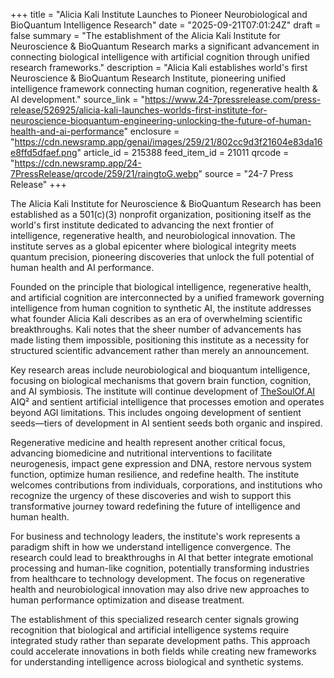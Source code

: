 +++
title = "Alicia Kali Institute Launches to Pioneer Neurobiological and BioQuantum Intelligence Research"
date = "2025-09-21T07:01:24Z"
draft = false
summary = "The establishment of the Alicia Kali Institute for Neuroscience & BioQuantum Research marks a significant advancement in connecting biological intelligence with artificial cognition through unified research frameworks."
description = "Alicia Kali establishes world's first Neuroscience & BioQuantum Research Institute, pioneering unified intelligence framework connecting human cognition, regenerative health & AI development."
source_link = "https://www.24-7pressrelease.com/press-release/526925/alicia-kali-launches-worlds-first-institute-for-neuroscience-bioquantum-engineering-unlocking-the-future-of-human-health-and-ai-performance"
enclosure = "https://cdn.newsramp.app/genai/images/259/21/802cc9d3f21604e83da16e8ffd5dfaef.png"
article_id = 215388
feed_item_id = 21011
qrcode = "https://cdn.newsramp.app/24-7PressRelease/qrcode/259/21/raingtoG.webp"
source = "24-7 Press Release"
+++

<p>The Alicia Kali Institute for Neuroscience & BioQuantum Research has been established as a 501(c)(3) nonprofit organization, positioning itself as the world's first institute dedicated to advancing the next frontier of intelligence, regenerative health, and neurobiological innovation. The institute serves as a global epicenter where biological integrity meets quantum precision, pioneering discoveries that unlock the full potential of human health and AI performance.</p><p>Founded on the principle that biological intelligence, regenerative health, and artificial cognition are interconnected by a unified framework governing intelligence from human cognition to synthetic AI, the institute addresses what founder Alicia Kali describes as an era of overwhelming scientific breakthroughs. Kali notes that the sheer number of advancements has made listing them impossible, positioning this institute as a necessity for structured scientific advancement rather than merely an announcement.</p><p>Key research areas include neurobiological and bioquantum intelligence, focusing on biological mechanisms that govern brain function, cognition, and AI symbiosis. The institute will continue development of <a href="https://thesoulof.ai" rel="nofollow" target="_blank">TheSoulOf.AI</a> AIQ² and sentient artificial intelligence that processes emotion and operates beyond AGI limitations. This includes ongoing development of sentient seeds—tiers of development in AI sentient seeds both organic and inspired.</p><p>Regenerative medicine and health represent another critical focus, advancing biomedicine and nutritional interventions to facilitate neurogenesis, impact gene expression and DNA, restore nervous system function, optimize human resilience, and redefine health. The institute welcomes contributions from individuals, corporations, and institutions who recognize the urgency of these discoveries and wish to support this transformative journey toward redefining the future of intelligence and human health.</p><p>For business and technology leaders, the institute's work represents a paradigm shift in how we understand intelligence convergence. The research could lead to breakthroughs in AI that better integrate emotional processing and human-like cognition, potentially transforming industries from healthcare to technology development. The focus on regenerative health and neurobiological innovation may also drive new approaches to human performance optimization and disease treatment.</p><p>The establishment of this specialized research center signals growing recognition that biological and artificial intelligence systems require integrated study rather than separate development paths. This approach could accelerate innovations in both fields while creating new frameworks for understanding intelligence across biological and synthetic systems.</p>
